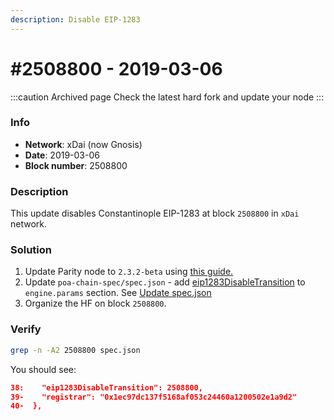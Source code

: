 ```yaml
---
description: Disable EIP-1283
---
```


# #2508800 - 2019-03-06

:::caution Archived page
Check the latest hard fork and update your node
:::

### Info

* **Network**: xDai (now Gnosis)
* **Date**: 2019-03-06
* **Block number**: 2508800

### Description

This update disables Constantinople EIP-1283 at block `2508800` in `xDai` network.

### Solution

1. Update Parity node to `2.3.2-beta` using [this guide.](https://www.poa.network/for-validators/hard-forks/parity-upgrade-guide)
2. Update `poa-chain-spec/spec.json` - add [eip1283DisableTransition](https://github.com/poanetwork/poa-chain-spec/pull/107/files#diff-42eb5109ad96d4ac46cdcbf18f2938deR38) to `engine.params` section. See [Update spec.json](/concepts/specs/hard-forks/spec.json-update)
3. Organize the HF on block `2508800`.

### Verify

```bash
grep -n -A2 2508800 spec.json
```

You should see:

```json
38:    "eip1283DisableTransition": 2508800,
39-    "registrar": "0x1ec97dc137f5168af053c24460a1200502e1a9d2"
40-  },
```
